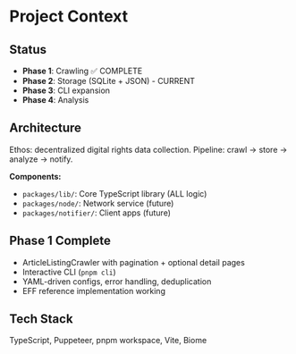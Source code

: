 # Project Context

## Status

- **Phase 1**: Crawling ✅ COMPLETE
- **Phase 2**: Storage (SQLite + JSON) - CURRENT
- **Phase 3**: CLI expansion
- **Phase 4**: Analysis

## Architecture

Ethos: decentralized digital rights data collection. Pipeline: crawl → store → analyze → notify.

**Components:**

- `packages/lib/`: Core TypeScript library (ALL logic)
- `packages/node/`: Network service (future)
- `packages/notifier/`: Client apps (future)

## Phase 1 Complete

- ArticleListingCrawler with pagination + optional detail pages
- Interactive CLI (`pnpm cli`)
- YAML-driven configs, error handling, deduplication
- EFF reference implementation working

## Tech Stack

TypeScript, Puppeteer, pnpm workspace, Vite, Biome
